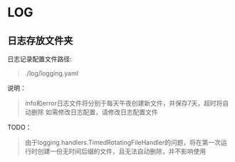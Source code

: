 LOG
======

日志存放文件夹
--------

日志记录配置文件路径:
> ./log/logging.yaml

说明：
> info和error日志文件将分别于每天午夜创建新文件，并保存7天，超时将自动删除
> 如需修改日志配置，请修改日志配置文件

TODO：
> 由于logging.handlers.TimedRotatingFileHandler的问题，将在第一次运行时创建一份无时间后缀的文件，且无法自动删除，并不影响使用